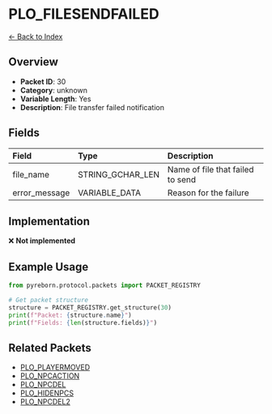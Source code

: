 # PLO_FILESENDFAILED

[← Back to Index](../index.md)

## Overview

- **Packet ID**: 30
- **Category**: unknown
- **Variable Length**: Yes
- **Description**: File transfer failed notification

## Fields

| Field | Type | Description |
|:------|:-----|:------------|
| file_name | STRING_GCHAR_LEN | Name of file that failed to send |
| error_message | VARIABLE_DATA | Reason for the failure |

## Implementation

❌ **Not implemented**

## Example Usage

```python
from pyreborn.protocol.packets import PACKET_REGISTRY

# Get packet structure
structure = PACKET_REGISTRY.get_structure(30)
print(f"Packet: {structure.name}")
print(f"Fields: {len(structure.fields)}")
```

## Related Packets

- [PLO_PLAYERMOVED](PLO_PLAYERMOVED.md)
- [PLO_NPCACTION](PLO_NPCACTION.md)
- [PLO_NPCDEL](PLO_NPCDEL.md)
- [PLO_HIDENPCS](PLO_HIDENPCS.md)
- [PLO_NPCDEL2](PLO_NPCDEL2.md)
